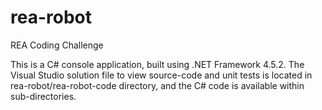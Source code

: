 # rea-robot
REA Coding Challenge

This is a C# console application, built using .NET Framework 4.5.2. The Visual Studio solution file to view source-code and unit tests is located in rea-robot/rea-robot-code directory, and the C# code is available within sub-directories.
